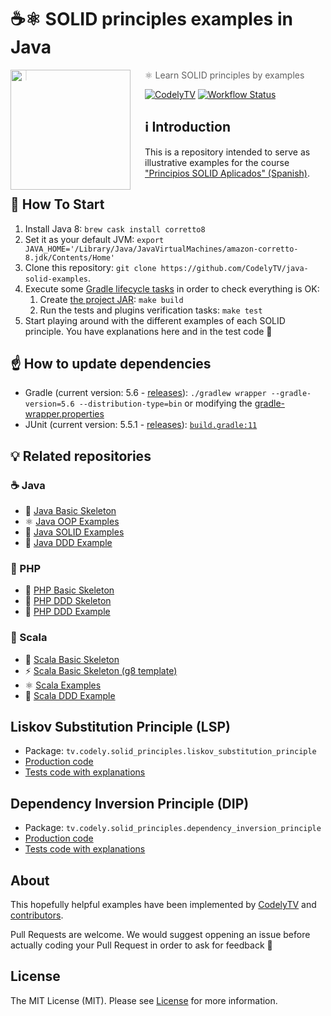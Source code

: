# ☕⚛ SOLID principles examples in Java

<img src="http://codely.tv/wp-content/uploads/2016/05/cropped-logo-codelyTV.png" align="left" width="192px" height="192px"/>
<img align="left" width="0" height="192px" hspace="10"/>

> ⚛ Learn SOLID principles by examples

[![CodelyTV](https://img.shields.io/badge/codely-tv-green.svg?style=flat-square)](https://codely.tv)
[![Workflow Status](https://github.com/CodelyTV/java-solid-examples/workflows/Main%20Workflow/badge.svg)](https://github.com/CodelyTV/java-basic-skeleton/actions)

## ℹ️ Introduction

This is a repository intended to serve as illustrative examples for the course ["Principios SOLID Aplicados" (Spanish)](https://pro.codely.tv/library/principios-solid-aplicados/77070/about/?utm_source=github&utm_medium=social&utm_campaign=java-solid-examples).

## 🏁 How To Start

1. Install Java 8: `brew cask install corretto8`
2. Set it as your default JVM: `export JAVA_HOME='/Library/Java/JavaVirtualMachines/amazon-corretto-8.jdk/Contents/Home'`
3. Clone this repository: `git clone https://github.com/CodelyTV/java-solid-examples`.
4. Execute some [Gradle lifecycle tasks](https://docs.gradle.org/current/userguide/java_plugin.html#lifecycle_tasks) in order to check everything is OK:
    1. Create [the project JAR](https://docs.gradle.org/current/userguide/java_plugin.html#sec:jar): `make build`
    2. Run the tests and plugins verification tasks: `make test`
5. Start playing around with the different examples of each SOLID principle. You have explanations here and in the test code 🙂

## ☝️ How to update dependencies

* Gradle (current version: 5.6 - [releases](https://gradle.org/releases/)):
`./gradlew wrapper --gradle-version=5.6 --distribution-type=bin` or modifying the [gradle-wrapper.properties](gradle/wrapper/gradle-wrapper.properties#L3)
* JUnit (current version: 5.5.1 - [releases](https://junit.org/junit5/docs/snapshot/release-notes/index.html)):
[`build.gradle:11`](build.gradle#L11-L12)

## 💡 Related repositories

### ☕ Java

* 📂 [Java Basic Skeleton](https://github.com/CodelyTV/java-basic-skeleton)
* ⚛ [Java OOP Examples](https://github.com/CodelyTV/java-oop-examples)
* 🧱 [Java SOLID Examples](https://github.com/CodelyTV/java-solid-examples)
* 🥦 [Java DDD Example](https://github.com/CodelyTV/java-ddd-example)

### 🐘 PHP

* 📂 [PHP Basic Skeleton](https://github.com/CodelyTV/php-basic-skeleton)
* 🎩 [PHP DDD Skeleton](https://github.com/CodelyTV/php-ddd-skeleton)
* 🥦 [PHP DDD Example](https://github.com/CodelyTV/php-ddd-example)

### 🧬 Scala

* 📂 [Scala Basic Skeleton](https://github.com/CodelyTV/scala-basic-skeleton)
* ⚡ [Scala Basic Skeleton (g8 template)](https://github.com/CodelyTV/scala-basic-skeleton.g8)
* ⚛ [Scala Examples](https://github.com/CodelyTV/scala-examples)
* 🥦 [Scala DDD Example](https://github.com/CodelyTV/scala-ddd-example)


## Liskov Substitution Principle (LSP)

* Package: `tv.codely.solid_principles.liskov_substitution_principle`
* [Production code](src/main/java/tv/codely/solid_principles/liskov_substitution_principle)
* [Tests code with explanations](src/test/java/tv/codely/solid_principles/liskov_substitution_principle)

## Dependency Inversion Principle (DIP)

* Package: `tv.codely.solid_principles.dependency_inversion_principle`
* [Production code](src/main/java/tv/codely/solid_principles/dependency_inversion_principle)
* [Tests code with explanations](src/test/java/tv/codely/solid_principles/dependency_inversion_principle)

## About

This hopefully helpful examples have been implemented by [CodelyTV](https://github.com/CodelyTV) and [contributors](https://github.com/CodelyTV/solid-principles-java-examples/graphs/contributors).

Pull Requests are welcome. We would suggest oppening an issue before actually coding your Pull Request in order to ask for feedback 🙂

## License

The MIT License (MIT). Please see [License](LICENSE) for more information.
